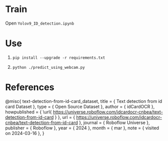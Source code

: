 # Train
Open `Yolov9_ID_detection.ipynb`

# Use
1. ```
   pip install --upgrade -r requirements.txt
   ```
2. ```
   python ./predict_using_webcam.py
   ```
# References
@misc{
                            text-detection-from-id-card_dataset,
                            title = { Text detection from id card Dataset },
                            type = { Open Source Dataset },
                            author = { idCardOCR },
                            howpublished = { \url{ https://universe.roboflow.com/idcardocr-cnbea/text-detection-from-id-card } },
                            url = { https://universe.roboflow.com/idcardocr-cnbea/text-detection-from-id-card },
                            journal = { Roboflow Universe },
                            publisher = { Roboflow },
                            year = { 2024 },
                            month = { mar },
                            note = { visited on 2024-03-16 },
                            }
